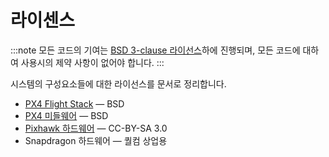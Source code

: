 # 라이센스

:::note
모든 코드의 기여는 [BSD 3-clause 라이선스](https://opensource.org/licenses/BSD-3-Clause)하에 진행되며, 모든 코드에 대하여 사용시의 제약 사항이 없어야 합니다.
:::

시스템의 구성요소들에 대한 라이선스를 문서로 정리합니다.

* [PX4 Flight Stack](https://github.com/PX4/PX4-Autopilot) &mdash; BSD
* [PX4 미들웨어](https://github.com/PX4/PX4-Autopilot) &mdash; BSD
* [Pixhawk 하드웨어](https://github.com/PX4/Hardware) &mdash; CC-BY-SA 3.0
* Snapdragon 하드웨어 &mdash; 퀄컴 상업용
  